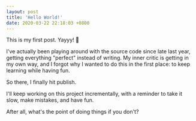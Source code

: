 ```yaml
---
layout: post
title: 'Hello World!'
date: 2020-03-22 22:18:03 +0800
---
```


This is my first post. Yayyy! 🎉

I've actually been playing around with the source code since late last year, getting everything "perfect" instead of writing. My inner critic is getting in my own way, and I forgot why I wanted to do this in the first place: to keep learning while having fun.

So there, I finally hit publish.

I'll keep working on this project incrementally, with a reminder to take it slow, make mistakes, and have fun.

After all, what's the point of doing things if you don't?